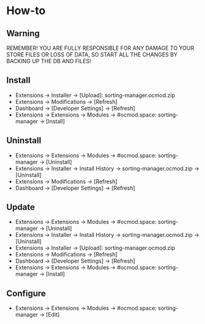 # How-to

## Warning
REMEMBER! YOU ARE FULLY RESPONSIBLE FOR ANY DAMAGE TO YOUR STORE FILES OR LOSS OF DATA, SO START ALL THE CHANGES BY BACKING UP THE DB AND FILES!

## Install
* Extensions → Installer → [Upload]: sorting-manager.ocmod.zip
* Extensions → Modifications → [Refresh]
* Dashboard → [Developer Settings] → [Refresh]
* Extensions → Extensions → Modules → #ocmod.space: sorting-manager → [Install]

## Uninstall
* Extensions → Extensions → Modules → #ocmod.space: sorting-manager → [Uninstall]
* Extensions → Installer → Install History → sorting-manager.ocmod.zip → [Uninstall]
* Extensions → Modifications → [Refresh]
* Dashboard → [Developer Settings] → [Refresh]

## Update
* Extensions → Extensions → Modules → #ocmod.space: sorting-manager → [Uninstall]
* Extensions → Installer → Install History → sorting-manager.ocmod.zip → [Uninstall]
* Extensions → Installer → [Upload]: sorting-manager.ocmod.zip
* Extensions → Modifications → [Refresh]
* Dashboard → [Developer Settings] → [Refresh]
* Extensions → Extensions → Modules → #ocmod.space: sorting-manager → [Install]

## Configure
* Extensions → Extensions → Modules → #ocmod.space: sorting-manager → [Edit]


